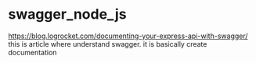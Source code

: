 # swagger_node_js
https://blog.logrocket.com/documenting-your-express-api-with-swagger/ this is article where understand swagger. it is basically create documentation 
